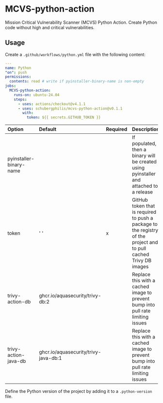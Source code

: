# MCVS-python-action

Mission Critical Vulnerability Scanner (MCVS) Python Action. Create Python code without high and critical vulnerabilities.

## Usage

Create a `.github/workflows/python.yml` file with the following content:

```yaml
---
name: Python
"on": push
permissions:
  contents: read # write if pyinstaller-binary-name is non-empty
jobs:
  MCVS-python-action:
    runs-on: ubuntu-24.04
    steps:
      - uses: actions/checkout@v4.1.1
      - uses: schubergphilis/mcvs-python-action@v0.1.1
        with:
          token: ${{ secrets.GITHUB_TOKEN }}
```

<!-- markdownlint-disable MD013 -->

| Option                  | Default                              | Required | Description                                                                                                       |
| :---------------------- | :----------------------------------- | -------- | :---------------------------------------------------------------------------------------------------------------- |
| pyinstaller-binary-name |                                      |          | If populated, then a binary will be created using pyinstaller and attached to a release                           |
| token                   | ' '                                  | x        | GitHub token that is required to push a package to the registry of the project and to pull cached Trivy DB images |
| trivy-action-db         | ghcr.io/aquasecurity/trivy-db:2      |          | Replace this with a cached image to prevent bump into pull rate limiting issues                                   |
| trivy-action-java-db    | ghcr.io/aquasecurity/trivy-java-db:1 |          | Replace this with a cached image to prevent bump into pull rate limiting issues                                   |

<!-- markdownlint-enable MD013 -->

Define the Python version of the project by adding it to a `.python-version`
file.

